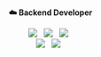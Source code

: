 **<div align="center">☁️ Backend Developer</div>**
<div align="center"><img src="https://img.shields.io/badge/Spring-6DB33F?style=for-the-badge&logo=Spring&logoColor=white">&nbsp&nbsp
  <img src="https://img.shields.io/badge/MySQL-4479A1?style=for-the-badge&logo=MySQL&logoColor=white">&nbsp&nbsp
  <img src="https://img.shields.io/badge/Redis-FF4438?style=for-the-badge&logo=Redis&logoColor=white">&nbsp&nbsp
<br>
  <img src="https://img.shields.io/badge/GithubActions-2088FF?style=for-the-badge&logo=GithubActions&logoColor=white">&nbsp&nbsp
  <img src="https://img.shields.io/badge/Terraform-7B42BC?style=for-the-badge&logo=Terraform&logoColor=black">&nbsp&nbsp

